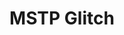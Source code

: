 ---
layout: media
title: "MSTP Glitch"
tags:
  categories: visual
blurb: 
show_url: true
image:
  id: 22155268119
hide: true
---